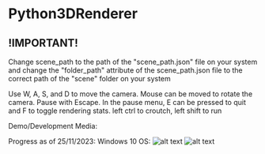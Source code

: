 # Python3DRenderer
## !IMPORTANT!
Change scene_path to the path of the "scene_path.json" file on your system
and change the "folder_path" attribute of the scene_path.json file to the correct path of the "scene" folder on your system

Use W, A, S, and D to move the camera.
Mouse can be moved to rotate the camera.
Pause with Escape.
In the pause menu, E can be pressed to quit and F to toggle rendering stats.
left ctrl to croutch, left shift to run

Demo/Development Media:

Progress as of 25/11/2023:
Windows 10 OS:
![alt text](https://github.com/Lrae1207/Python3DRenderer-OptimizationPrototype/blob/main/images/Dev-Early0.png?raw=true)
![alt text](https://github.com/Lrae1207/Python3DRenderer-OptimizationPrototype/blob/main/images/Dev-Early1.png?raw=true)
